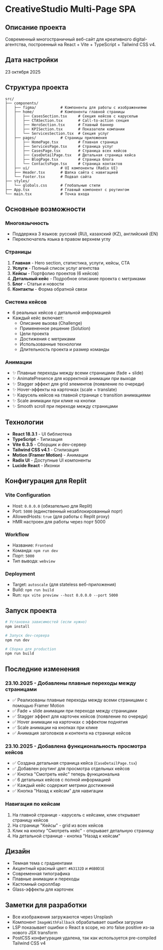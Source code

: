 # CreativeStudio Multi-Page SPA

## Описание проекта

Современный многостраничный веб-сайт для креативного digital-агентства, построенный на React + Vite + TypeScript + Tailwind CSS v4.

## Дата настройки

23 октября 2025

## Структура проекта

```
src/
├── components/
│   ├── figma/           # Компоненты для работы с изображениями
│   ├── home/            # Компоненты главной страницы
│   │   ├── CasesSection.tsx     # Секция кейсов с каруселью
│   │   ├── CTASection.tsx       # Call-to-action секция
│   │   ├── HeroSection.tsx      # Главный баннер
│   │   ├── KPISection.tsx       # Показатели компании
│   │   └── ServicesSection.tsx  # Секция услуг
│   ├── pages/           # Страницы приложения
│   │   ├── HomePage.tsx         # Главная страница
│   │   ├── ServicesPage.tsx     # Страница услуг
│   │   ├── CasesPage.tsx        # Страница всех кейсов
│   │   ├── CaseDetailPage.tsx   # Детальная страница кейса
│   │   ├── BlogPage.tsx         # Страница блога
│   │   └── ContactsPage.tsx     # Страница контактов
│   ├── ui/              # UI компоненты (Radix UI)
│   ├── Header.tsx       # Шапка сайта с навигацией
│   └── Footer.tsx       # Подвал сайта
├── styles/
│   └── globals.css      # Глобальные стили
├── App.tsx              # Главный компонент с роутингом
└── main.tsx             # Точка входа

```

## Основные возможности

### Многоязычность
- Поддержка 3 языков: русский (RU), казахский (KZ), английский (EN)
- Переключатель языка в правом верхнем углу

### Страницы
1. **Главная** - Hero section, статистика, услуги, кейсы, CTA
2. **Услуги** - Полный список услуг агентства
3. **Кейсы** - Портфолио проектов (6 кейсов)
4. **Детальный кейс** - Подробное описание проекта с метриками
5. **Блог** - Статьи и новости
6. **Контакты** - Форма обратной связи

### Система кейсов
- 6 реальных кейсов с детальной информацией
- Каждый кейс включает:
  - Описание вызова (Challenge)
  - Примененное решение (Solution)
  - Цели проекта
  - Достижения с метриками
  - Использованные технологии
  - Длительность проекта и размер команды

### Анимации
- ✨ Плавные переходы между всеми страницами (fade + slide)
- ✨ AnimatePresence для корректной анимации при выходе
- ✨ Stagger эффект для grid элементов (появление по очереди)
- ✨ Hover-эффекты на карточках (scale + translate)
- ✨ Карусель кейсов на главной странице с transition анимациями
- ✨ Scale анимации при клике на кнопки
- ✨ Smooth scroll при переходе между страницами

## Технологии

- **React 18.3.1** - UI библиотека
- **TypeScript** - Типизация
- **Vite 6.3.5** - Сборщик и dev-сервер
- **Tailwind CSS v4.1** - Стилизация
- **Motion (Framer Motion)** - Анимации
- **Radix UI** - Доступные UI компоненты
- **Lucide React** - Иконки

## Конфигурация для Replit

### Vite Configuration
- Host: `0.0.0.0` (обязательно для Replit)
- Port: `5000` (единственный незаблокированный порт)
- AllowedHosts: `true` (для работы с Replit proxy)
- HMR настроен для работы через порт 5000

### Workflow
- Название: `Frontend`
- Команда: `npm run dev`
- Порт: `5000`
- Тип вывода: `webview`

### Deployment
- Target: `autoscale` (для stateless веб-приложения)
- Build: `npm run build`
- Run: `npx vite preview --host 0.0.0.0 --port 5000`

## Запуск проекта

```bash
# Установка зависимостей (если нужно)
npm install

# Запуск dev-сервера
npm run dev

# Сборка для production
npm run build
```

## Последние изменения

### 23.10.2025 - Добавлены плавные переходы между страницами
- ✅ Реализованы плавные переходы между всеми страницами с помощью Framer Motion
- ✅ Fade + slide анимации при переходе между страницами
- ✅ Stagger эффект для карточек кейсов (появление по очереди)
- ✅ Hover анимации на карточках с эффектом поднятия
- ✅ Scale анимации на кнопках при клике
- ✅ Анимация заголовков и контента на странице кейсов

### 23.10.2025 - Добавлена функциональность просмотра кейсов
- ✅ Создана детальная страница кейса (`CaseDetailPage.tsx`)
- ✅ Добавлен роутинг для просмотра отдельных кейсов
- ✅ Кнопка "Смотреть кейс" теперь функциональна
- ✅ 6 детальных кейсов с полной информацией
- ✅ Каждый кейс содержит метрики достижений
- ✅ Кнопка "Назад к кейсам" для навигации

### Навигация по кейсам
1. На главной странице - карусель с кейсами, клик открывает страницу кейсов
2. На странице "Кейсы" - grid из всех кейсов
3. Клик на кнопку "Смотреть кейс" - открывает детальную страницу
4. На детальной странице - кнопка "Назад к кейсам"

## Дизайн

- Темная тема с градиентами
- Акцентный красный цвет: `#A3132D` и `#6B0D1E`
- Современная типографика
- Плавные анимации и переходы
- Кастомный скроллбар
- Glass-эффекты для карточек

## Заметки для разработки

- Все изображения загружаются через Unsplash
- Компонент `ImageWithFallback` обрабатывает ошибки загрузки
- LSP показывает ошибки о React в scope, но это false positive из-за нового JSX transform
- PostCSS конфигурация удалена, так как используется pre-compiled Tailwind CSS v4
